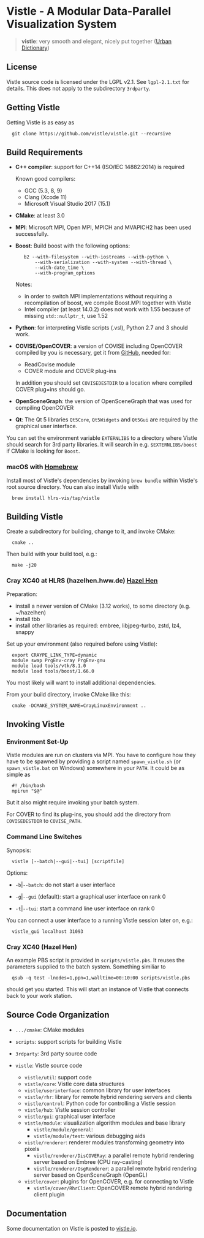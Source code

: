 Vistle - A Modular Data-Parallel Visualization System
=====================================================

> **vistle**:
>	very smooth and elegant, nicely put together ([Urban Dictionary](http://www.urbandictionary.com/define.php?term=vistle))


License
-------

Vistle source code is licensed under the LGPL v2.1. See `lgpl-2.1.txt` for
details. This does not apply to the subdirectory `3rdparty`.


Getting Vistle
--------------

Getting Vistle is as easy as

      git clone https://github.com/vistle/vistle.git --recursive


Build Requirements
------------------

- **C++ compiler**:
  support for C++14 (ISO/IEC 14882:2014) is required

  Known good compilers:
  - GCC (5.3, 8, 9)
  - Clang (Xcode 11)
  - Microsoft Visual Studio 2017 (15.1)
  
- **CMake**:
  at least 3.0

- **MPI**:
  Microsoft MPI, Open MPI, MPICH and MVAPICH2 has been used successfully.

- **Boost**:
  Build boost with the following options:

         b2 --with-filesystem --with-iostreams --with-python \
             --with-serialization --with-system --with-thread \
             --with-date_time \
             --with-program_options
     Notes:

     - in order to switch MPI implementations without requiring a recompilation of boost, we compile Boost.MPI together with Vistle
     - Intel compiler (at least 14.0.2) does not work with 1.55 because of missing `std::nullptr_t`, use 1.52

- **Python**:
  for interpreting Vistle scripts (.vsl), Python 2.7 and 3 should work.

- **COVISE/OpenCOVER**:
  a version of COVISE including OpenCOVER compiled by you is necessary, get it from
  [GitHub](https://github.com/hlrs-vis/covise), needed for:
  
    - ReadCovise module
    - COVER module and COVER plug-ins

  In addition you should set `COVISEDESTDIR` to a location where compiled COVER plug=ins
  should go.

- **OpenSceneGraph**:
  the version of OpenSceneGraph that was used for compiling OpenCOVER

- **Qt**:
  The Qt 5 libraries `Qt5Core`, `Qt5Widgets` and `Qt5Gui` are required by the graphical user interface.

You can set the environment variable `EXTERNLIBS` to a directory where Vistle
should search for 3rd party libraries.
It will search in e.g. `$EXTERNLIBS/boost` if CMake is looking for `Boost`.

### macOS with [Homebrew](https://brew.sh)

  Install most of Vistle's dependencies by invoking `brew bundle` within
  Vistle's root source directory. You can also install Vistle with

      brew install hlrs-vis/tap/vistle


Building Vistle
---------------

Create a subdirectory for building, change to it, and invoke CMake:

      cmake ..

Then build with your build tool, e.g.:

      make -j20

### Cray XC40 at HLRS (hazelhen.hww.de) [Hazel Hen](https://www.hlrs.de/en/systems/cray-xc40-hazel-hen)

Preparation:
- install a newer version of CMake (3.12 works), to some directory (e.g. ~/hazelhen)
- install tbb
- install other libraries as required: embree, libjpeg-turbo, zstd, lz4, snappy

Set up your environment (also required before using Vistle):

      export CRAYPE_LINK_TYPE=dynamic
      module swap PrgEnv-cray PrgEnv-gnu
      module load tools/vtk/8.1.0
      module load tools/boost/1.66.0

You most likely will want to install additional dependencies.

From your build directory, invoke CMake like this:

      cmake -DCMAKE_SYSTEM_NAME=CrayLinuxEnvironment ..


Invoking Vistle
---------------

### Environment Set-Up

Vistle modules are run on clusters via MPI. You have to configure how they
have to be spawned by providing a script named `spawn_vistle.sh` (or `spawn_vistle.bat`
on Windows) somewhere in your `PATH`. It could be as simple as

      #! /bin/bash
      mpirun "$@"

But it also might require invoking your batch system.

For COVER to find its plug-ins, you should add the directory from
`COVISEDESTDIR` to `COVISE_PATH`.

### Command Line Switches

Synopsis:

      vistle [--batch|--gui|--tui] [scriptfile]

Options:

* `-b`|`--batch`:
  do not start a user interface

* `-g`|`--gui` (default):
  start a graphical user interface on rank 0

* `-t`|`--tui`:
  start a command line user interface on rank 0

You can connect a user interface to a running Vistle session later on, e.g.:

      vistle_gui localhost 31093

### Cray XC40 (Hazel Hen)

An example PBS script is provided in `scripts/vistle.pbs`. It reuses the
parameters supplied to the batch system. Something similiar to

      qsub -q test -lnodes=1,ppn=1,walltime=00:10:00 scripts/vistle.pbs

should get you started. This will start an instance of Vistle that connects
back to your work station.


Source Code Organization
------------------------

- `.../cmake`:
  CMake modules

- `scripts`:
  support scripts for building Vistle

- `3rdparty`:
  3rd party source code

- `vistle`:
  Vistle source code

    - `vistle/util`: support code
    - `vistle/core`: Vistle core data structures
    - `vistle/userinterface`: common library for user interfaces
    - `vistle/rhr`: library for remote hybrid rendering servers and clients
    - `vistle/control`: Python code for controlling a Vistle session
    - `vistle/hub`: Vistle session controller
    - `vistle/gui`: graphical user interface
    - `vistle/module`: visualization algorithm modules and base library
        - `vistle/module/general`:
        - `vistle/module/test`: various debugging aids
    - `vistle/renderer`: renderer modules transforming geometry into pixels
        - `vistle/renderer/DisCOVERay`: a parallel remote hybrid rendering server based on Embree (CPU ray-casting)
        - `vistle/renderer/OsgRenderer`: a parallel remote hybrid rendering server based on OpenSceneGraph (OpenGL)
    - `vistle/cover`: plugins for OpenCOVER, e.g. for connecting to Vistle
        - `vistle/cover/RhrClient`: OpenCOVER remote hybrid rendering client plugin

Documentation
-------------

Some documentation on Vistle is posted to
[vistle.io](https://vistle.io).
